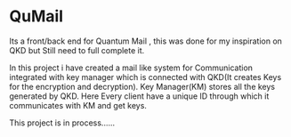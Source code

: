 # QuMail
Its a front/back end for Quantum Mail , this was done for my inspiration on QKD but Still need to full complete it.

In this project i have created a mail like system for Communication integrated with key manager which is connected with QKD(It creates Keys for the encryption and decryption).
Key Manager(KM) stores all the keys generated by QKD.
Here Every client have a unique ID through which it communicates with KM and get keys.

This project is in process......
